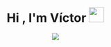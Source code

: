 <h1 align="center"><b>Hi , I'm Víctor </b><img src="https://media.giphy.com/media/hvRJCLFzcasrR4ia7z/giphy.gif" width="35"></h1>
<!--  -->
<p align="center">
  <a href="https://github.com/DenverCoder1/readme-typing-svg"><img src="https://readme-typing-svg.herokuapp.com?font=Time+New+Roman&color=#00FF00&size=25&center=true&vCenter=true&width=600&height=100&lines=...&hearts;++;Student+at+42,;Web+Designer,;Branding,;Motion+Deginer,;Love+to+learn+new+stuffs..<3"></a>
</p>
